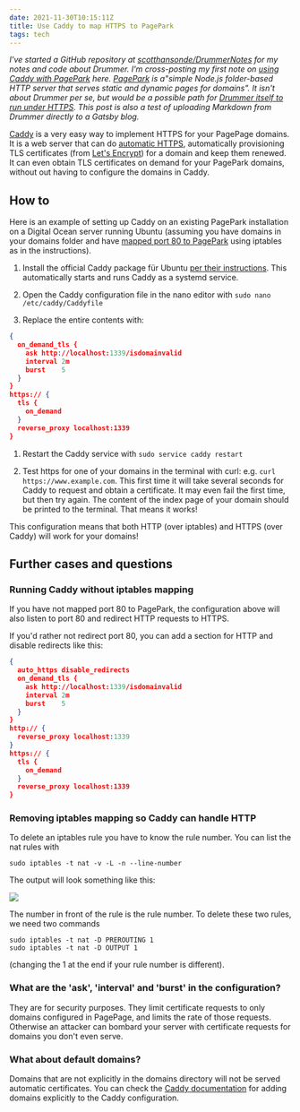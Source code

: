 ```yaml
---
date: 2021-11-30T10:15:11Z
title: Use Caddy to map HTTPS to PagePark
tags: tech
---
```


<i>I've started a GitHub repository at <a href="https://github.com/scotthansonde/DrummerNotes">scotthansonde/DrummerNotes</a> for my notes and code about Drummer. I'm cross-posting my first note on <a href="https://github.com/scotthansonde/DrummerNotes/blob/main/caddy.md">using Caddy with PagePark</a> here. <a href="https://github.com/scripting/pagePark">PagePark</a> is a"simple Node.js folder-based HTTP server that serves static and dynamic pages for domains". It isn't about Drummer per se, but would be a possible path for <a href="http://scripting.com/drummer/blog/2021/11/14/145810.html?title=pageparkUsersASimplerPathToHttps">Drummer itself to run under HTTPS</a>. This post is also a test of uploading Markdown from Drummer directly to a Gatsby blog. </i>

<a href="https://caddyserver.com/">Caddy</a> is a very easy way to implement HTTPS for your PagePage domains. It is a web server that can do <a href="https://caddyserver.com/docs/automatic-https">automatic HTTPS</a>, automatically provisioning TLS certificates (from <a href="https://letsencrypt.org/">Let's Encrypt</a>) for a domain and keep them renewed. It can even obtain TLS certificates on demand for your PagePark domains, without out having to configure the domains in Caddy.

## How to

Here is an example of setting up Caddy on an existing PagePark installation on a Digital Ocean server running Ubuntu (assuming you have domains in your domains folder and have <a href="https://github.com/scripting/pagePark#mapping-port-80-to-1339">mapped port 80 to PagePark</a> using iptables as in the instructions).

1. Install the official Caddy package für Ubuntu <a href="https://caddyserver.com/docs/install#debian-ubuntu-raspbian">per their instructions</a>. This automatically starts and runs Caddy as a systemd service.

1. Open the Caddy configuration file in the nano editor with `sudo nano /etc/caddy/Caddyfile`

1. Replace the entire contents with:

```json
{
  on_demand_tls {
    ask http://localhost:1339/isdomainvalid
    interval 2m
    burst    5
  }
}
https:// {
  tls {
    on_demand
  }
  reverse_proxy localhost:1339
}
```

1. Restart the Caddy service with `sudo service caddy restart`

1. Test https for one of your domains in the terminal with curl: e.g. `curl https://www.example.com`. This first time it will take several seconds for Caddy to request and obtain a certificate. It may even fail the first time, but then try again. The content of the index page of your domain should be printed to the terminal. That means it works!

This configuration means that both HTTP (over iptables) and HTTPS (over Caddy) will work for your domains!

## Further cases and questions

### Running Caddy without iptables mapping

If you have not mapped port 80 to PagePark, the configuration above will also listen to port 80 and redirect HTTP requests to HTTPS.

If you'd rather not redirect port 80, you can add a section for HTTP and disable redirects like this:

```json
{
  auto_https disable_redirects
  on_demand_tls {
    ask http://localhost:1339/isdomainvalid
    interval 2m
    burst    5
  }
}
http:// {
  reverse_proxy localhost:1339
}
https:// {
  tls {
    on_demand
  }
  reverse_proxy localhost:1339
}
```

### Removing iptables mapping so Caddy can handle HTTP

To delete an iptables rule you have to know the rule number. You can list the nat rules with

`sudo iptables -t nat -v -L -n --line-number`

The output will look something like this:

![](https://res.cloudinary.com/papascott/image/upload/v1637840426/TujSanB1nu0Bdelbge96Lr4UlGgFO7jV6D5Jc9VX.jpg)

The number in front of the rule is the rule number. To delete these two rules, we need two commands

```
sudo iptables -t nat -D PREROUTING 1
sudo iptables -t nat -D OUTPUT 1
```

(changing the 1 at the end if your rule number is different).

### What are the 'ask', 'interval' and 'burst' in the configuration?

They are for security purposes. They limit certificate requests to only domains configured in PagePage, and limits the rate of those requests. Otherwise an attacker can bombard your server with certificate requests for domains you don't even serve.

### What about default domains?

Domains that are not explicitly in the domains directory will not be served automatic certificates. You can check the <a href="https://caddyserver.com/docs/">Caddy documentation</a> for adding domains explicitly to the Caddy configuration.
